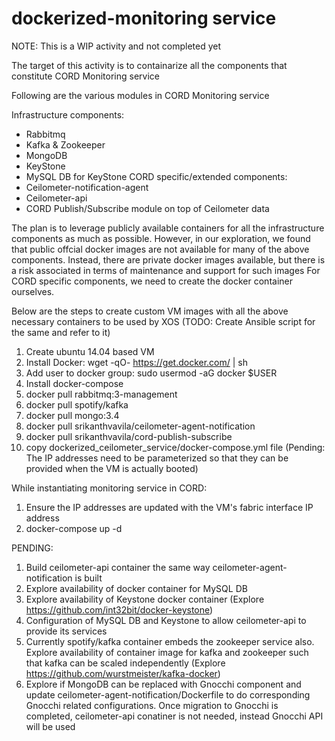 # dockerized-monitoring service

NOTE: This is a WIP activity and not completed yet

The target of this activity is to containarize all the components that constitute CORD Monitoring service

Following are the various modules in CORD Monitoring service

Infrastructure components:
- Rabbitmq
- Kafka & Zookeeper
- MongoDB
- KeyStone
- MySQL DB for KeyStone
CORD specific/extended components:
- Ceilometer-notification-agent
- Ceilometer-api
- CORD Publish/Subscribe module on top of Ceilometer data

The plan is to leverage publicly available containers for all the infrastructure components as much as possible.
However, in our exploration, we found that public offcial docker images are not available for many of the above components.
Instead, there are private docker images available, but there is a risk associated in terms of maintenance and support for such images
For CORD specific components, we need to create the docker container ourselves.

Below are the steps to create custom VM images with all the above necessary containers to be used by XOS (TODO: Create Ansible script for the same and refer to it)
1. Create ubuntu 14.04 based VM
2. Install Docker: wget -qO- https://get.docker.com/ | sh
3. Add user to docker group: sudo usermod -aG docker $USER
4. Install docker-compose
5. docker pull rabbitmq:3-management
6. docker pull spotify/kafka
7. docker pull mongo:3.4
8. docker pull srikanthvavila/ceilometer-agent-notification
9. docker pull srikanthvavila/cord-publish-subscribe
10. copy dockerized_ceilometer_service/docker-compose.yml file (Pending: The IP addresses need to be parameterized so that they can be provided when the VM is actually booted)


While instantiating monitoring service in CORD:
1. Ensure the IP addresses are updated with the VM's fabric interface IP address
2. docker-compose up -d


PENDING:
1. Build ceilometer-api container the same way ceilometer-agent-notification is built
2. Explore availability of docker container for MySQL DB 
3. Explore availability of Keystone docker container (Explore https://github.com/int32bit/docker-keystone)
4. Configuration of MySQL DB and Keystone to allow ceilometer-api to provide its services
5. Currently spotify/kafka container embeds the zookeeper service also. Explore availability of container image for kafka and zookeeper such that kafka can be scaled independently (Explore https://github.com/wurstmeister/kafka-docker)
6. Explore if MongoDB can be replaced with Gnocchi component and update ceilometer-agent-notification/Dockerfile to do corresponding Gnocchi related configurations. Once migration to Gnocchi is completed, ceilometer-api conatiner is not needed, instead Gnocchi API will be used 
